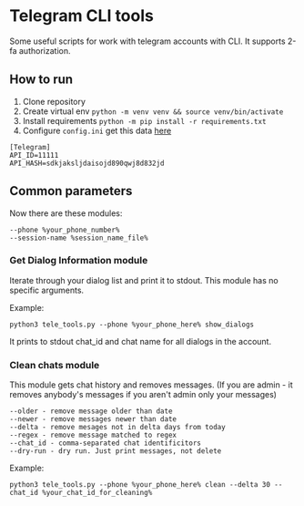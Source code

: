 # Telegram CLI tools 

Some useful scripts for work with telegram accounts with CLI.
It supports 2-fa authorization.

## How to run
1. Clone repository
2. Create virtual env ```python -m venv venv && source venv/bin/activate```
3. Install requirements ```python -m pip install -r requirements.txt```
4. Configure ```config.ini``` get this data [here](https://my.telegram.org/auth?to=apps)
```
[Telegram]
API_ID=11111
API_HASH=sdkjaksljdaisojd890qwj8d832jd
```

## Common parameters

Now there are these modules:
```
--phone %your_phone_number%
--session-name %session_name_file%
```

### Get Dialog Information module
Iterate through your dialog list and print it to stdout.
This module has no specific arguments. 

Example:
```
python3 tele_tools.py --phone %your_phone_here% show_dialogs
```
It prints to stdout chat_id and chat name for all dialogs in the account.


### Clean chats module
This module gets chat history and removes messages. (If you are admin - it removes anybody's messages if you aren't admin only your messages) 


```
--older - remove message older than date
--newer - remove messages newer than date
--delta - remove mesages not in delta days from today
--regex - remove message matched to regex
--chat_id - comma-separated chat identificitors
--dry-run - dry run. Just print messages, not delete
```

Example:
```
python3 tele_tools.py --phone %your_phone_here% clean --delta 30 --chat_id %your_chat_id_for_cleaning%
```